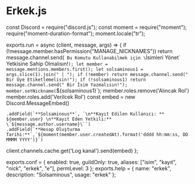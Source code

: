 # Erkek.js
const Discord = require("discord.js");
const moment = require("moment");
require("moment-duration-format");
moment.locale("tr");

exports.run = async (client, message, args) => {
  if (!message.member.hasPermission("MANAGE_NICKNAMES"))
    return message.channel.send(` Bu Komutu Kullanabilmek için \`İsimleri Yönet\` Yetkisine Sahip Olmalısın!`);
  let member = message.mentions.members.first();
  let solsaminous1 = args.slice(1).join(" | ");
  if (!member) return message.channel.send(" Bir Üye Etiketlemelisin!");
  if (!solsaminous1) return message.channel.send(" Bir İsim Yazmalısın!");
  member.setNickname(`${solsaminous1}`);
  member.roles.remove('Alıncak Rol')
  member.roles.add('Verilcek Rol')
const embed = new Discord.MessageEmbed()
     
    .addField(`**Solsaminous**`, `\n**Kayıt Edilen Kullanıcı: ** ${member.user} \n**Kayıt Eden Yetkili:** \`${message.author.username}\``)
    .addField(`**Hesap Oluşturma Tarihi:**`,`${moment(member.user.createdAt).format('dddd hh:mm:ss, DD MMMM YYYY')}`)
client.channels.cache.get('Log kanal').send(embed)
};

exports.conf = {
  enabled: true,
  guildOnly: true,
  aliases: ["isim", "kayıt", "nick", "erkek", "e"],
  permLevel: 3
};
exports.help = {
  name: "erkek",
  description: "Solsaminous",
  usage: "erkek"
};
